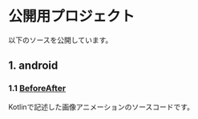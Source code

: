 # 公開用プロジェクト
以下のソースを公開しています。

## 1. android
### 1.1 [BeforeAfter](https://github.com/tamito0201/android-project/tree/master/BeforeAfter)
Kotlinで記述した画像アニメーションのソースコードです。
